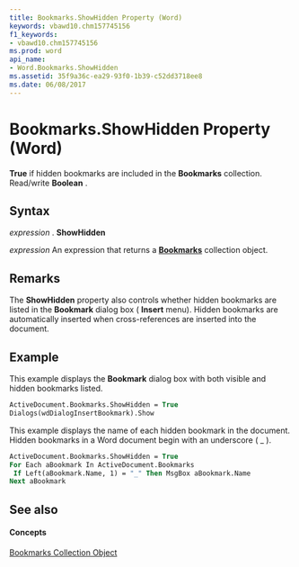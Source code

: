 ```yaml
---
title: Bookmarks.ShowHidden Property (Word)
keywords: vbawd10.chm157745156
f1_keywords:
- vbawd10.chm157745156
ms.prod: word
api_name:
- Word.Bookmarks.ShowHidden
ms.assetid: 35f9a36c-ea29-93f0-1b39-c52dd3718ee8
ms.date: 06/08/2017
---
```



# Bookmarks.ShowHidden Property (Word)

 **True** if hidden bookmarks are included in the **Bookmarks** collection. Read/write **Boolean** .


## Syntax

 _expression_ . **ShowHidden**

 _expression_ An expression that returns a **[Bookmarks](bookmarks-object-word.md)** collection object.


## Remarks

The  **ShowHidden** property also controls whether hidden bookmarks are listed in the **Bookmark** dialog box ( **Insert** menu). Hidden bookmarks are automatically inserted when cross-references are inserted into the document.


## Example

This example displays the  **Bookmark** dialog box with both visible and hidden bookmarks listed.


```vb
ActiveDocument.Bookmarks.ShowHidden = True 
Dialogs(wdDialogInsertBookmark).Show
```

This example displays the name of each hidden bookmark in the document. Hidden bookmarks in a Word document begin with an underscore ( _ ).




```vb
ActiveDocument.Bookmarks.ShowHidden = True 
For Each aBookmark In ActiveDocument.Bookmarks 
 If Left(aBookmark.Name, 1) = "_" Then MsgBox aBookmark.Name 
Next aBookmark
```


## See also


#### Concepts


[Bookmarks Collection Object](bookmarks-object-word.md)

